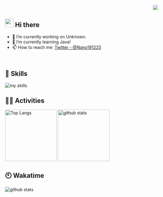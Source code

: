 <div align="right">
  <img src="https://komarev.com/ghpvc/?username=Nano191225" />
</div>


<!-- 2. プロフィールや連絡先を変更 -->
## <img src="https://media.giphy.com/media/hvRJCLFzcasrR4ia7z/giphy.gif" width="28"> Hi there

- 🔭 I’m currently working on Unknown.
- 🌱 I’m currently learning Java!
- 📫 How to reach me: [Twitter - @Nano191225](https://twitter.com/Nano191225)
<br>

## 🌱 Skills
<img alt="my skills" src="https://skillicons.dev/icons?theme=dark&perline=7&i=html,css,js,ts,jquery,react,next,bun,deno,mysql,nodejs,php,discordjs,python,git,github,figma,replit,cloudflare,,,md,bash,c,cs,arduino,raspberrypi,unity" />
<br>

<!-- 4. GitHub usernameを変更, 2箇所 -->
<!-- ライトモート：theme=light, ダークモート：theme=vue-dark  -->
## 🏃‍♀️ Activities
<div align="left"> 
  <img alt="Top Langs" height="170px" src="https://github-readme-stats.vercel.app/api?username=Nano191225&theme=vue-dark&layout=compact" />
  <img alt="github stats" height="170px" src="https://github-readme-stats.vercel.app/api/top-langs/?username=Nano191225&theme=vue-dark&layout=compact" />
  
</div>

## 🕙 Wakatime
<div align="left">
  <img alt="github stats" src="https://github-readme-stats.vercel.app/api/wakatime?username=@Nano191225&theme=vue-dark&layout=compact" />
</div>


<!--
This repository is a ✨ _special_ ✨ repository because its `README.md` (this file) appears on your GitHub profile.

Here are some ideas to get you started:

- 🔭 I’m currently working on ...
- 🌱 I’m currently learning ...
- 👯 I’m looking to collaborate on ...
- 🤔 I’m looking for help with ...
- 💬 Ask me about ...
- 📫 How to reach me: ...
- 😄 Pronouns: ...
- ⚡ Fun fact: ...
-->

